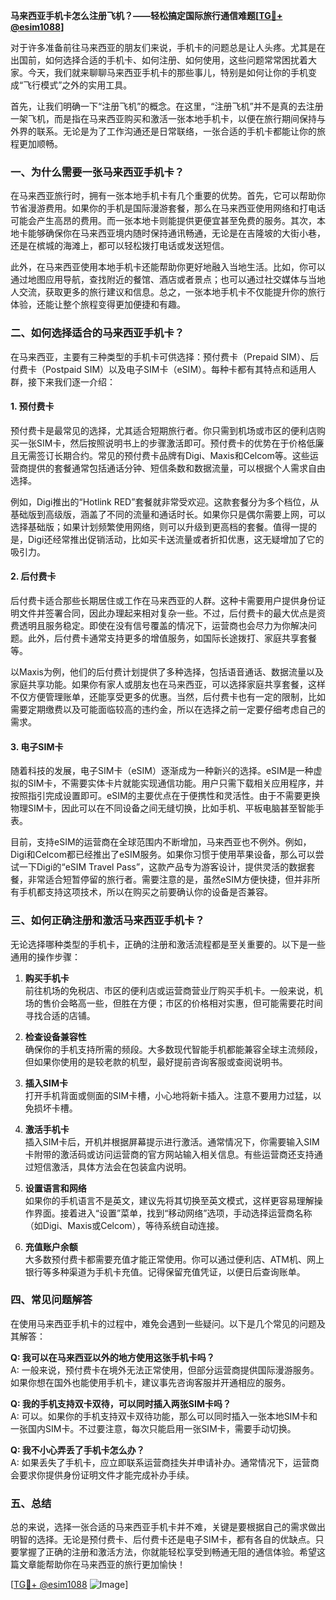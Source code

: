 **马来西亚手机卡怎么注册飞机？——轻松搞定国际旅行通信难题[[TG💪+ @esim1088](https://t.me/s/esim1088)]**

对于许多准备前往马来西亚的朋友们来说，手机卡的问题总是让人头疼。尤其是在出国前，如何选择合适的手机卡、如何注册、如何使用，这些问题常常困扰着大家。今天，我们就来聊聊马来西亚手机卡的那些事儿，特别是如何让你的手机变成“飞行模式”之外的实用工具。

首先，让我们明确一下“注册飞机”的概念。在这里，“注册飞机”并不是真的去注册一架飞机，而是指在马来西亚购买和激活一张本地手机卡，以便在旅行期间保持与外界的联系。无论是为了工作沟通还是日常联络，一张合适的手机卡都能让你的旅程更加顺畅。

### 一、为什么需要一张马来西亚手机卡？

在马来西亚旅行时，拥有一张本地手机卡有几个重要的优势。首先，它可以帮助你节省漫游费用。如果你的手机是国际漫游套餐，那么在马来西亚使用网络和打电话可能会产生高昂的费用。而一张本地卡则能提供更便宜甚至免费的服务。其次，本地卡能够确保你在马来西亚境内随时保持通讯畅通，无论是在吉隆坡的大街小巷，还是在槟城的海滩上，都可以轻松拨打电话或发送短信。

此外，在马来西亚使用本地手机卡还能帮助你更好地融入当地生活。比如，你可以通过地图应用导航，查找附近的餐馆、酒店或者景点；也可以通过社交媒体与当地人交流，获取更多的旅行建议和信息。总之，一张本地手机卡不仅能提升你的旅行体验，还能让整个旅程变得更加便捷和有趣。

### 二、如何选择适合的马来西亚手机卡？

在马来西亚，主要有三种类型的手机卡可供选择：预付费卡（Prepaid SIM）、后付费卡（Postpaid SIM）以及电子SIM卡（eSIM）。每种卡都有其特点和适用人群，接下来我们逐一介绍：

#### 1. 预付费卡

预付费卡是最常见的选择，尤其适合短期旅行者。你只需到机场或市区的便利店购买一张SIM卡，然后按照说明书上的步骤激活即可。预付费卡的优势在于价格低廉且无需签订长期合约。常见的预付费卡品牌有Digi、Maxis和Celcom等。这些运营商提供的套餐通常包括通话分钟、短信条数和数据流量，可以根据个人需求自由选择。

例如，Digi推出的“Hotlink RED”套餐就非常受欢迎。这款套餐分为多个档位，从基础版到高级版，涵盖了不同的流量和通话时长。如果你只是偶尔需要上网，可以选择基础版；如果计划频繁使用网络，则可以升级到更高档的套餐。值得一提的是，Digi还经常推出促销活动，比如买卡送流量或者折扣优惠，这无疑增加了它的吸引力。

#### 2. 后付费卡

后付费卡适合那些长期居住或工作在马来西亚的人群。这种卡需要用户提供身份证明文件并签署合同，因此办理起来相对复杂一些。不过，后付费卡的最大优点是资费透明且服务稳定。即使在没有信号覆盖的情况下，运营商也会尽力为你解决问题。此外，后付费卡通常支持更多的增值服务，如国际长途拨打、家庭共享套餐等。

以Maxis为例，他们的后付费计划提供了多种选择，包括语音通话、数据流量以及家庭共享功能。如果你有家人或朋友也在马来西亚，可以选择家庭共享套餐，这样不仅方便管理账单，还能享受更多的优惠。当然，后付费卡也有一定的限制，比如需要定期缴费以及可能面临较高的违约金，所以在选择之前一定要仔细考虑自己的需求。

#### 3. 电子SIM卡

随着科技的发展，电子SIM卡（eSIM）逐渐成为一种新兴的选择。eSIM是一种虚拟的SIM卡，不需要实体卡片就能实现通信功能。用户只需下载相关应用程序，并按照指引完成设置即可。eSIM的主要优点在于便携性和灵活性。由于不需要更换物理SIM卡，因此可以在不同设备之间无缝切换，比如手机、平板电脑甚至智能手表。

目前，支持eSIM的运营商在全球范围内不断增加，马来西亚也不例外。例如，Digi和Celcom都已经推出了eSIM服务。如果你习惯于使用苹果设备，那么可以尝试一下Digi的“eSIM Travel Pass”，这款产品专为游客设计，提供灵活的数据套餐，非常适合短暂停留的旅行者。需要注意的是，虽然eSIM方便快捷，但并非所有手机都支持这项技术，所以在购买之前要确认你的设备是否兼容。

### 三、如何正确注册和激活马来西亚手机卡？

无论选择哪种类型的手机卡，正确的注册和激活流程都是至关重要的。以下是一些通用的操作步骤：

1. **购买手机卡**  
   前往机场的免税店、市区的便利店或运营商营业厅购买手机卡。一般来说，机场的售价会略高一些，但胜在方便；市区的价格相对实惠，但可能需要花时间寻找合适的店铺。

2. **检查设备兼容性**  
   确保你的手机支持所需的频段。大多数现代智能手机都能兼容全球主流频段，但如果你使用的是较老款的机型，最好提前咨询客服或查阅说明书。

3. **插入SIM卡**  
   打开手机背面或侧面的SIM卡槽，小心地将新卡插入。注意不要用力过猛，以免损坏卡槽。

4. **激活手机卡**  
   插入SIM卡后，开机并根据屏幕提示进行激活。通常情况下，你需要输入SIM卡附带的激活码或访问运营商的官方网站输入相关信息。有些运营商还支持通过短信激活，具体方法会在包装盒内说明。

5. **设置语言和网络**  
   如果你的手机语言不是英文，建议先将其切换至英文模式，这样更容易理解操作界面。接着进入“设置”菜单，找到“移动网络”选项，手动选择运营商名称（如Digi、Maxis或Celcom），等待系统自动连接。

6. **充值账户余额**  
   大多数预付费卡都需要充值才能正常使用。你可以通过便利店、ATM机、网上银行等多种渠道为手机卡充值。记得保留充值凭证，以便日后查询账单。

### 四、常见问题解答

在使用马来西亚手机卡的过程中，难免会遇到一些疑问。以下是几个常见的问题及其解答：

**Q: 我可以在马来西亚以外的地方使用这张手机卡吗？**  
A: 一般来说，预付费卡在境外无法正常使用，但部分运营商提供国际漫游服务。如果你想在国外也能使用手机卡，建议事先咨询客服并开通相应的服务。

**Q: 我的手机支持双卡双待，可以同时插入两张SIM卡吗？**  
A: 可以。如果你的手机支持双卡双待功能，那么可以同时插入一张本地SIM卡和一张国内SIM卡。不过要注意，每次只能启用一张SIM卡，需要手动切换。

**Q: 我不小心弄丢了手机卡怎么办？**  
A: 如果丢失了手机卡，应立即联系运营商挂失并申请补办。通常情况下，运营商会要求你提供身份证明文件才能完成补办手续。

### 五、总结

总的来说，选择一张合适的马来西亚手机卡并不难，关键是要根据自己的需求做出明智的选择。无论是预付费卡、后付费卡还是电子SIM卡，都有各自的优缺点。只要掌握了正确的注册和激活方法，你就能轻松享受到畅通无阻的通信体验。希望这篇文章能帮助你在马来西亚的旅行更加愉快！

[[TG💪+ @esim1088](https://t.me/s/esim1088) ![Image](https://i.postimg.cc/4NQfJmqS/Snipaste-2025-05-13-00-14-12.png)]